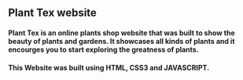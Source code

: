 ## Plant Tex website

#### Plant Tex is an online plants shop website that was built to show the beauty of plants and gardens. It showcases all kinds of plants and it encourges you to start exploring the greatness of plants.

#### This Website was built using HTML, CSS3 and JAVASCRIPT.
